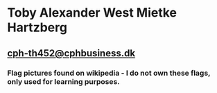 # Toby Alexander West Mietke Hartzberg
## cph-th452@cphbusiness.dk
### Flag pictures found on wikipedia - I do not own these flags, only used for learning purposes.
